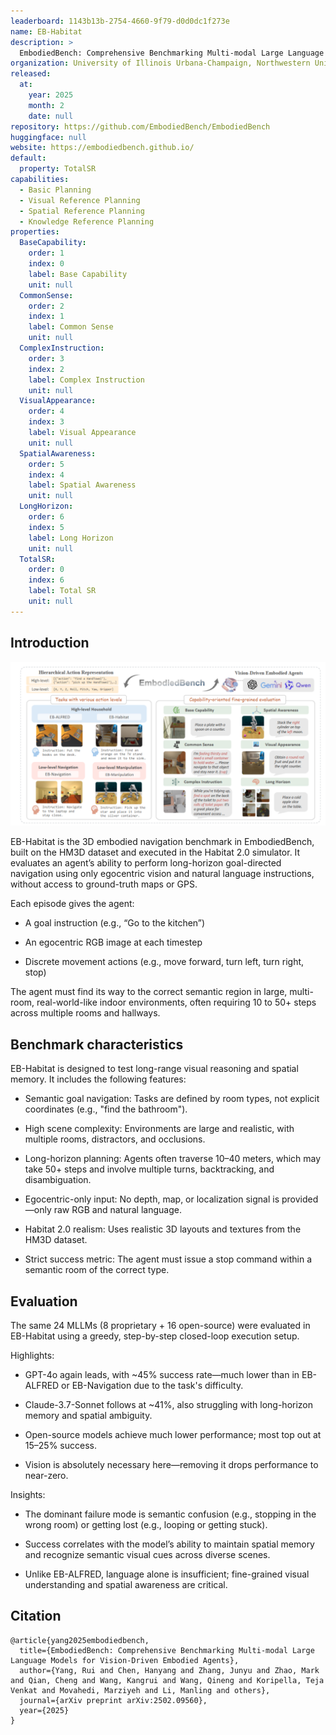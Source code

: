 ```yaml
---
leaderboard: 1143b13b-2754-4660-9f79-d0d0dc1f273e
name: EB-Habitat
description: >
  EmbodiedBench: Comprehensive Benchmarking Multi-modal Large Language Models for Vision-Driven Embodied Agents
organization: University of Illinois Urbana-Champaign, Northwestern University, University of Toronto, Toyota Technological Institute at Chicago
released:
  at:
    year: 2025
    month: 2
    date: null
repository: https://github.com/EmbodiedBench/EmbodiedBench
huggingface: null
website: https://embodiedbench.github.io/
default:
  property: TotalSR
capabilities:
  - Basic Planning
  - Visual Reference Planning
  - Spatial Reference Planning
  - Knowledge Reference Planning
properties:
  BaseCapability:
    order: 1
    index: 0
    label: Base Capability
    unit: null
  CommonSense:
    order: 2
    index: 1
    label: Common Sense
    unit: null
  ComplexInstruction:
    order: 3
    index: 2
    label: Complex Instruction
    unit: null
  VisualAppearance:
    order: 4
    index: 3
    label: Visual Appearance
    unit: null
  SpatialAwareness:
    order: 5
    index: 4
    label: Spatial Awareness
    unit: null
  LongHorizon:
    order: 6
    index: 5
    label: Long Horizon
    unit: null
  TotalSR:
    order: 0
    index: 6
    label: Total SR
    unit: null
---
```


## Introduction

![alt text](assets/1-1.png)

EB-Habitat is the 3D embodied navigation benchmark in EmbodiedBench, built on the HM3D dataset and executed in the Habitat 2.0 simulator. It evaluates an agent’s ability to perform long-horizon goal-directed navigation using only egocentric vision and natural language instructions, without access to ground-truth maps or GPS.

Each episode gives the agent:

- A goal instruction (e.g., “Go to the kitchen”)

- An egocentric RGB image at each timestep

- Discrete movement actions (e.g., move forward, turn left, turn right, stop)

The agent must find its way to the correct semantic region in large, multi-room, real-world-like indoor environments, often requiring 10 to 50+ steps across multiple rooms and hallways.

## Benchmark characteristics

EB-Habitat is designed to test long-range visual reasoning and spatial memory. It includes the following features:

- Semantic goal navigation: Tasks are defined by room types, not explicit coordinates (e.g., "find the bathroom").

- High scene complexity: Environments are large and realistic, with multiple rooms, distractors, and occlusions.

- Long-horizon planning: Agents often traverse 10–40 meters, which may take 50+ steps and involve multiple turns, backtracking, and disambiguation.

- Egocentric-only input: No depth, map, or localization signal is provided—only raw RGB and natural language.

- Habitat 2.0 realism: Uses realistic 3D layouts and textures from the HM3D dataset.

- Strict success metric: The agent must issue a stop command within a semantic room of the correct type.

## Evaluation

The same 24 MLLMs (8 proprietary + 16 open-source) were evaluated in EB-Habitat using a greedy, step-by-step closed-loop execution setup.

Highlights:

- GPT-4o again leads, with ~45% success rate—much lower than in EB-ALFRED or EB-Navigation due to the task's difficulty.

- Claude-3.7-Sonnet follows at ~41%, also struggling with long-horizon memory and spatial ambiguity.

- Open-source models achieve much lower performance; most top out at 15–25% success.

- Vision is absolutely necessary here—removing it drops performance to near-zero.

Insights:

- The dominant failure mode is semantic confusion (e.g., stopping in the wrong room) or getting lost (e.g., looping or getting stuck).

- Success correlates with the model’s ability to maintain spatial memory and recognize semantic visual cues across diverse scenes.

- Unlike EB-ALFRED, language alone is insufficient; fine-grained visual understanding and spatial awareness are critical.

## Citation

```
@article{yang2025embodiedbench,
  title={EmbodiedBench: Comprehensive Benchmarking Multi-modal Large Language Models for Vision-Driven Embodied Agents},
  author={Yang, Rui and Chen, Hanyang and Zhang, Junyu and Zhao, Mark and Qian, Cheng and Wang, Kangrui and Wang, Qineng and Koripella, Teja Venkat and Movahedi, Marziyeh and Li, Manling and others},
  journal={arXiv preprint arXiv:2502.09560},
  year={2025}
}

```
